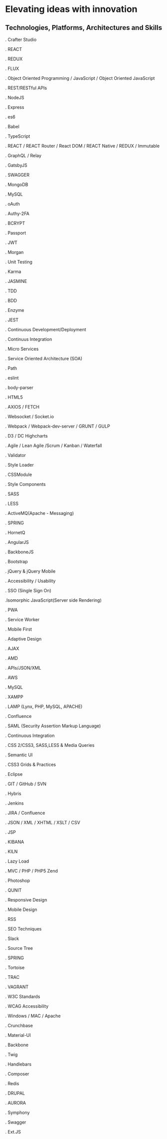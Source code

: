 # Elevating ideas with innovation

## Technologies, Platforms, Architectures and Skills
. Crafter Studio

. REACT 

. REDUX

. FLUX

. Object Oriented Programming / JavaScript / Object Oriented JavaScript

. REST/RESTful APIs

. NodeJS

. Express

. es6

. Babel

. TypeScript

. REACT / REACT Router / React DOM / REACT Native / REDUX / Immutable

. GraphQL / Relay

. GatsbyJS

. SWAGGER

. MongoDB

. MySQL

. oAuth

. Authy-2FA

. BCRYPT

. Passport

. JWT

. Morgan

. Unit Testing

. Karma

. JASMINE

. TDD

. BDD

. Enzyme

. JEST

. Continuous Development/Deployment

. Continuus Integration

. Micro Services

. Service Oriented Architecture (SOA)

. Path

. eslint

. body-parser

. HTML5

. AXIOS / FETCH

. Websocket / Socket.io

. Webpack / Webpack-dev-server / GRUNT / GULP

. D3 / DC Highcharts

. Agile / Lean Agile /Scrum / Kanban / Waterfall

. Validator

. Style Loader

. CSSModule

. Style Components

. SASS

. LESS

. ActiveMQ(Apache - Messaging) 

. SPRING

. HornetQ

. AngularJS

. BackboneJS

. Bootstrap 

. jQuery & jQuery Mobile 

. Accessibility / Usability

. SSO (Single Sign On)

.Isomorphic JavaScript(Server side Rendering)

. PWA

. Service Worker

. Mobile First

. Adaptive Design

. AJAX 

. AMD 

. APIs/JSON/XML

. AWS

. MySQL

. XAMPP

. LAMP (Lynx, PHP, MySQL, APACHE)

. Confluence

. SAML (Security Assertion Markup Language)

. Continuous Integration

. CSS 2/CSS3, SASS,LESS & Media Queries 

. Semantic UI

. CSS3 Grids & Practices

. Eclipse 

. GIT / GitHub / SVN

. Hybris

. Jenkins  

. JIRA / Confluence

. JSON / XML / XHTML / XSLT / CSV

. JSP

. KIBANA

. KILN

. Lazy Load  

. MVC / PHP / PHP5 Zend  

. Photoshop 

. QUNIT 

. Responsive Design 

. Mobile Design 

. RSS 

. SEO Techniques

. Slack

. Source Tree

. SPRING

. Tortoise

. TRAC 

. VAGRANT

. W3C Standards

. WCAG Accessibility

. Windows / MAC / Apache 

. Crunchbase

. Material-UI

. Backbone

. Twig

. Handlebars

. Composer

. Redis

. DRUPAL

. AURORA 

. Symphony

. Swagger

. Ext.JS
